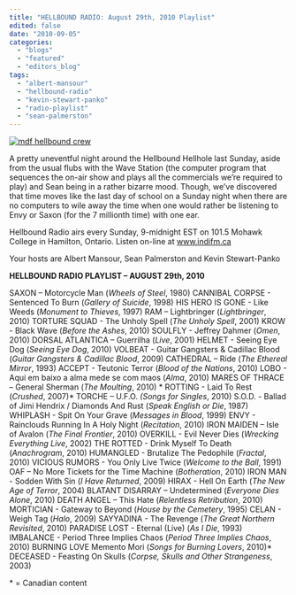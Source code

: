 ```yaml
---
title: "HELLBOUND RADIO: August 29th, 2010 Playlist"
edited: false
date: "2010-09-05"
categories:
  - "blogs"
  - "featured"
  - "editors_blog"
tags:
  - "albert-mansour"
  - "hellbound-radio"
  - "kevin-stewart-panko"
  - "radio-playlist"
  - "sean-palmerston"
---
```


[![](http://www.hellbound.ca/wp-content/uploads/2010/06/mdf-hellbound-crew.jpg "mdf hellbound crew")](http://www.hellbound.ca/wp-content/uploads/2010/06/mdf-hellbound-crew.jpg)

A pretty uneventful night around the Hellbound Hellhole last Sunday, aside from the usual flubs with the Wave Station (the computer program that sequences the on-air show and plays all the commercials we’re required to play) and Sean being in a rather bizarre mood. Though, we’ve discovered that time moves like the last day of school on a Sunday night when there are no computers to wile away the time when one would rather be listening to Envy or Saxon (for the 7 millionth time) with one ear.

Hellbound Radio airs every Sunday, 9-midnight EST on 101.5 Mohawk College in Hamilton, Ontario. Listen on-line at www.indifm.ca

Your hosts are Albert Mansour, Sean Palmerston and Kevin Stewart-Panko

**HELLBOUND RADIO PLAYLIST – AUGUST 29th, 2010**

SAXON – Motorcycle Man (_Wheels of Steel_, 1980) CANNIBAL CORPSE - Sentenced To Burn (_Gallery of Suicide_, 1998) HIS HERO IS GONE - Like Weeds (_Monument to Thieves_, 1997) RAM – Lightbringer (_Lightbringer_, 2010) TORTURE SQUAD - The Unholy Spell (_The Unholy Spell_, 2001) KROW - Black Wave (_Before the Ashes_, 2010) SOULFLY - Jeffrey Dahmer (_Omen_, 2010) DORSAL ATLANTICA – Guerrilha (_Live_, 2001) HELMET - Seeing Eye Dog (_Seeing Eye Dog_, 2010) VOLBEAT - Guitar Gangsters & Cadillac Blood (_Guitar Gangsters & Cadillac Blood_, 2009) CATHEDRAL – Ride (_The Ethereal Mirror_, 1993) ACCEPT - Teutonic Terror (_Blood of the Nations_, 2010) LOBO - Aqui em baixo a alma mede se com maos (_Alma_, 2010) MARES OF THRACE – General Sherman (_The Moulting_, 2010) \* ROTTING - Laid To Rest (_Crushed_, 2007)\* TORCHE – U.F.O. _(Songs for Singles_, 2010) S.O.D. - Ballad of Jimi Hendrix / Diamonds And Rust (_Speak English or Die_, 1987) WHIPLASH - Spit On Your Grave (_Messages in Blood_, 1999) ENVY - Rainclouds Running In A Holy Night (_Recitation_, 2010) IRON MAIDEN – Isle of Avalon (_The Final Frontier_, 2010) OVERKILL - Evil Never Dies (_Wrecking Everything Live_, 2002) THE ROTTED - Drink Myself To Death (_Anachrogram_, 2010) HUMANGLED - Brutalize The Pedophile (_Fractal_, 2010) VICIOUS RUMORS - You Only Live Twice (_Welcome to the Ball_, 1991) OAF – No More Tickets for the Time Machine (_Botheration_, 2010) IRON MAN - Sodden With Sin (_I Have Returned_, 2009) HIRAX - Hell On Earth (_The New Age of Terror_, 2004) BLATANT DISARRAY – Undetermined (_Everyone Dies Alone_, 2010) DEATH ANGEL – This Hate (_Relentless Retribution_, 2010) MORTICIAN - Gateway to Beyond (_House by the Cemetery_, 1995) CELAN - Weigh Tag (_Halo_, 2009) SAYYADINA - The Revenge (_The Great Northern Revisited_, 2010) PARADISE LOST - Eternal (Live) (_As I Die_, 1993) IMBALANCE - Period Three Implies Chaos (_Period Three Implies Chaos_, 2010) BURNING LOVE Memento Mori (_Songs for Burning Lovers_, 2010)\* DECEASED - Feasting On Skulls (_Corpse, Skulls and Other Strangeness_, 2003)

\* = Canadian content
